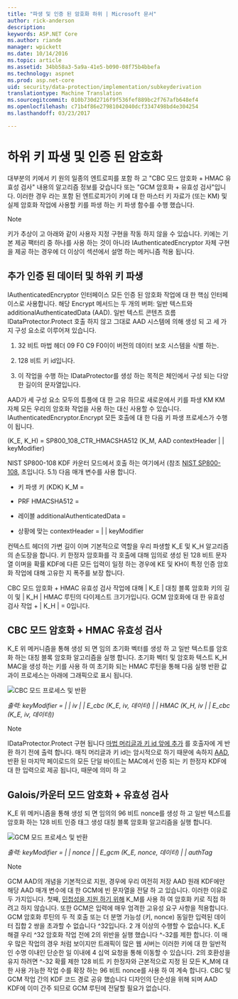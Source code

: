 ```yaml
---
title: "파생 및 인증 된 암호화 하위 | Microsoft 문서"
author: rick-anderson
description: 
keywords: ASP.NET Core
ms.author: riande
manager: wpickett
ms.date: 10/14/2016
ms.topic: article
ms.assetid: 34bb58a3-5a9a-41e5-b090-08f75b4bbefa
ms.technology: aspnet
ms.prod: asp.net-core
uid: security/data-protection/implementation/subkeyderivation
translationtype: Machine Translation
ms.sourcegitcommit: 010b730d2716f9f536fef889bc2f767afb648ef4
ms.openlocfilehash: c71b4f86e27981042040dcf3347498bd4e304254
ms.lasthandoff: 03/23/2017

---
```

# <a name="subkey-derivation-and-authenticated-encryption"></a>하위 키 파생 및 인증 된 암호화

<a name=data-protection-implementation-subkey-derivation></a>

대부분의 키에서 키 원의 일종의 엔트로피를 포함 하 고 "CBC 모드 암호화 + HMAC 유효성 검사" 내용의 알고리즘 정보를 갖습니다 또는 "GCM 암호화 + 유효성 검사"입니다. 이러한 경우 라는 포함 된 엔트로피가이 키에 대 한 마스터 키 자료가 (또는 KM) 및 실제 암호화 작업에 사용할 키를 파생 하는 키 파생 함수를 수행 했습니다.

> [!NOTE]
> 키가 추상이 고 아래와 같이 사용자 지정 구현을 작동 하지 않을 수 있습니다. 키에는 기본 제공 팩터리 중 하나를 사용 하는 것이 아니라 IAuthenticatedEncryptor 자체 구현을 제공 하는 경우에 더 이상이 섹션에서 설명 하는 메커니즘 적용 됩니다.

<a name=data-protection-implementation-subkey-derivation-aad></a>

## <a name="additional-authenticated-data-and-subkey-derivation"></a>추가 인증 된 데이터 및 하위 키 파생

IAuthenticatedEncryptor 인터페이스 모든 인증 된 암호화 작업에 대 한 핵심 인터페이스로 사용합니다. 해당 Encrypt 메서드는 두 개의 버퍼: 일반 텍스트와 additionalAuthenticatedData (AAD). 일반 텍스트 콘텐츠 흐름 IDataProtector.Protect 호출 하지 않고 그대로 AAD 시스템에 의해 생성 되 고 세 가지 구성 요소로 이루어져 있습니다.

1. 32 비트 마법 헤더 09 F0 C9 F0이이 버전의 데이터 보호 시스템을 식별 하는.

2. 128 비트 키 id입니다.

3. 이 작업을 수행 하는 IDataProtector를 생성 하는 목적은 체인에서 구성 되는 다양 한 길이의 문자열입니다.

AAD가 세 구성 요소 모두의 튜플에 대 한 고유 하므로 새로운에서 키를 파생 KM KM 자체 모든 우리의 암호화 작업을 사용 하는 대신 사용할 수 있습니다. IAuthenticatedEncryptor.Encrypt 모든 호출에 대 한 다음 키 파생 프로세스가 수행이 됩니다.

(K_E, K_H) = SP800_108_CTR_HMACSHA512 (K_M, AAD contextHeader | | keyModifier)

NIST SP800-108 KDF 카운터 모드에서 호출 하는 여기에서 (참조 [NIST SP800-108](http://nvlpubs.nist.gov/nistpubs/Legacy/SP/nistspecialpublication800-108.pdf), 초입니다. 5.1) 다음 매개 변수를 사용 합니다.

* 키 파생 키 (KDK) K_M =

* PRF HMACSHA512 =

* 레이블 additionalAuthenticatedData =

* 상황에 맞는 contextHeader = | | keyModifier

컨텍스트 헤더의 가변 길이 이며 기본적으로 역할을 우리 파생할 K_E 및 K_H 알고리즘의 손도장을 합니다. 키 한정자 암호화를 각 호출에 대해 임의로 생성 된 128 비트 문자열 이며을 확률 KDF에 다른 모든 입력이 일정 하는 경우에 KE 및 KH이 특정 인증 암호화 작업에 대해 고유한 지 폭주를 보장 합니다.

CBC 모드 암호화 + HMAC 유효성 검사 작업에 대해 | K_E | 대칭 블록 암호화 키의 길이 및 | K_H | HMAC 루틴의 다이제스트 크기가입니다. GCM 암호화에 대 한 유효성 검사 작업 + | K_H | = 0입니다.

## <a name="cbc-mode-encryption--hmac-validation"></a>CBC 모드 암호화 + HMAC 유효성 검사

K_E 위 메커니즘을 통해 생성 되 면 임의 초기화 벡터를 생성 하 고 일반 텍스트를 암호화 하는 대칭 블록 암호화 알고리즘을 실행 합니다. 초기화 벡터 및 암호화 텍스트 K_H MAC을 생성 하는 키를 사용 하 여 초기화 되는 HMAC 루틴을 통해 다음 실행 반환 값과이 프로세스는 아래에 그래픽으로 표시 됩니다.

![CBC 모드 프로세스 및 반환](subkeyderivation/_static/cbcprocess.png)

*출력: keyModifier = | | iv | | E_cbc (K_E, iv, 데이터) | | HMAC (K_H, iv | | E_cbc (K_E, iv, 데이터))*

> [!NOTE]
> IDataProtector.Protect 구현 됩니다 [마법 머리글과 키 id 앞에 추가](authenticated-encryption-details.md#data-protection-implementation-authenticated-encryption-details) 를 호출자에 게 반환 하기 전에 출력 합니다. 매직 머리글과 키 id는 암시적으로 하기 때문에 속하지 [AAD](xref:security/data-protection/implementation/subkeyderivation#data-protection-implementation-subkey-derivation-aad), 반환 된 마지막 페이로드의 모든 단일 바이트는 MAC에서 인증 되는 키 한정자 KDF에 대 한 입력으로 제공 됩니다, 때문에 의미 하 고

## <a name="galoiscounter-mode-encryption--validation"></a>Galois/카운터 모드 암호화 + 유효성 검사

K_E 위 메커니즘을 통해 생성 되 면 임의의 96 비트 nonce를 생성 하 고 일반 텍스트를 암호화 하는 128 비트 인증 태그 생성 대칭 블록 암호화 알고리즘을 실행 합니다.

![GCM 모드 프로세스 및 반환](subkeyderivation/_static/galoisprocess.png)

*출력: keyModifier = | | nonce | | E_gcm (K_E, nonce, 데이터) | | authTag*

> [!NOTE]
> GCM AAD의 개념을 기본적으로 지원, 경우에 우리 여전히 저장 AAD 원래 KDF에만 해당 AAD 매개 변수에 대 한 GCM에 빈 문자열을 전달 하 고 있습니다. 이러한 이유로 두 가지입니다. 첫째, [민첩성을 지원 하기 위해](context-headers.md#data-protection-implementation-context-headers) K_M를 사용 하 여 암호화 키로 직접 하려고 하지 않습니다. 또한 GCM은 입력에 매우 엄격한 고유성 요구 사항을 적용합니다. GCM 암호화 루틴의 두 적 호출 또는 더 분명 가능성 (키, nonce) 동일한 입력된 데이터 집합 2 쌍을 초과할 수 없습니다 ^32입니다. 2 개 이상의 수행할 수 없습니다. K_E 해결 우리 ^32 암호화 작업 전에 2의 위반을 실행 했습니다 ^-32를 제한 합니다. 이 매우 많은 작업의 경우 처럼 보이지만 트래픽이 많은 웹 서버는 이러한 키에 대 한 일반적인 수명 이내인 단순한 일 이내에 4 십억 요청을 통해 이동할 수 있습니다. 2의 호환성을 유지 하려면 ^-32 확률 제한 128 비트 키 한정자와 근본적으로 지정 된 모든 K_M에 대 한 사용 가능한 작업 수를 확장 하는 96 비트 nonce를 사용 하 여 계속 합니다. CBC 및 GCM 작업 간의 KDF 코드 경로 공유 했습니다 디자인의 단순성을 위해 되며 AAD KDF에 이미 간주 되므로 GCM 루틴에 전달할 필요가 없습니다.

